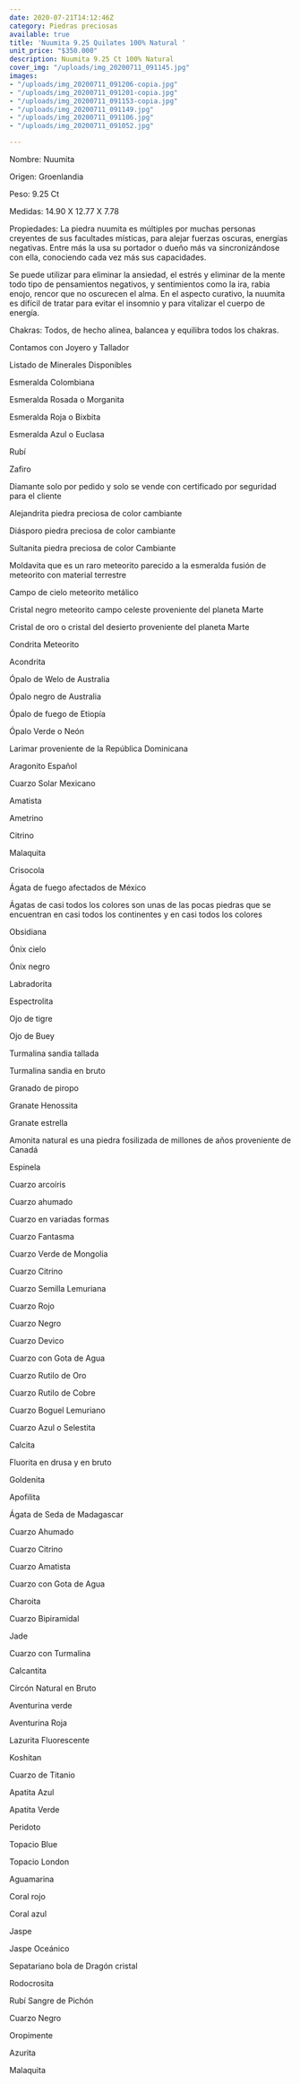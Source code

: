 ```yaml
---
date: 2020-07-21T14:12:46Z
category: Piedras preciosas
available: true
title: 'Nuumita 9.25 Quilates 100% Natural '
unit_price: "$350.000"
description: Nuumita 9.25 Ct 100% Natural
cover_img: "/uploads/img_20200711_091145.jpg"
images:
- "/uploads/img_20200711_091206-copia.jpg"
- "/uploads/img_20200711_091201-copia.jpg"
- "/uploads/img_20200711_091153-copia.jpg"
- "/uploads/img_20200711_091149.jpg"
- "/uploads/img_20200711_091106.jpg"
- "/uploads/img_20200711_091052.jpg"

---
```

Nombre: Nuumita

Origen: Groenlandia

Peso: 9.25 Ct

Medidas: 14.90 X 12.77 X 7.78

Propiedades: La piedra nuumita es múltiples por muchas personas creyentes de sus facultades místicas, para alejar fuerzas oscuras, energías negativas. Entre más la usa su portador o dueño más va sincronizándose con ella, conociendo cada vez más sus capacidades.

Se puede utilizar para eliminar la ansiedad, el estrés y eliminar de la mente todo tipo de pensamientos negativos, y sentimientos como la ira, rabia enojo, rencor que no oscurecen el alma. En el aspecto curativo, la nuumita es difícil de tratar para evitar el insomnio y para vitalizar el cuerpo de energía.

Chakras: Todos, de hecho alinea, balancea y equilibra todos los chakras.

Contamos con Joyero y Tallador

Listado de Minerales Disponibles

Esmeralda Colombiana

Esmeralda Rosada o Morganita

Esmeralda Roja o Bixbita

Esmeralda Azul o Euclasa

Rubí

Zafiro

Diamante solo por pedido y solo se vende con certificado por seguridad para el cliente

Alejandrita piedra preciosa de color cambiante

Diásporo piedra preciosa de color cambiante

Sultanita piedra preciosa de color Cambiante

Moldavita que es un raro meteorito parecido a la esmeralda fusión de meteorito con material terrestre

Campo de cielo meteorito metálico

Cristal negro meteorito campo celeste proveniente del planeta Marte

Cristal de oro o cristal del desierto proveniente del planeta Marte

Condrita Meteorito

Acondrita

Ópalo de Welo de Australia

Ópalo negro de Australia

Ópalo de fuego de Etiopía

Ópalo Verde o Neón

Larimar proveniente de la República Dominicana

Aragonito Español

Cuarzo Solar Mexicano

Amatista

Ametrino

Citrino

Malaquita

Crisocola

Ágata de fuego afectados de México

Ágatas de casi todos los colores son unas de las pocas piedras que se encuentran en casi todos los continentes y en casi todos los colores

Obsidiana

Ónix cielo

Ónix negro

Labradorita

Espectrolita

Ojo de tigre

Ojo de Buey

Turmalina sandia tallada

Turmalina sandia en bruto

Granado de piropo

Granate Henossita

Granate estrella

Amonita natural es una piedra fosilizada de millones de años proveniente de Canadá

Espinela

Cuarzo arcoíris

Cuarzo ahumado

Cuarzo en variadas formas

Cuarzo Fantasma

Cuarzo Verde de Mongolia

Cuarzo Citrino

Cuarzo Semilla Lemuriana

Cuarzo Rojo

Cuarzo Negro

Cuarzo Devico

Cuarzo con Gota de Agua

Cuarzo Rutilo de Oro

Cuarzo Rutilo de Cobre

Cuarzo Boguel Lemuriano

Cuarzo Azul o Selestita

Calcita

Fluorita en drusa y en bruto

Goldenita

Apofilita

Ágata de Seda de Madagascar

Cuarzo Ahumado

Cuarzo Citrino

Cuarzo Amatista

Cuarzo con Gota de Agua

Charoita

Cuarzo Bipiramidal

Jade

Cuarzo con Turmalina

Calcantita

Circón Natural en Bruto

Aventurina verde

Aventurina Roja

Lazurita Fluorescente

Koshitan

Cuarzo de Titanio

Apatita Azul

Apatita Verde

Peridoto

Topacio Blue

Topacio London

Aguamarina

Coral rojo

Coral azul

Jaspe

Jaspe Oceánico

Sepatariano bola de Dragón cristal

Rodocrosita

Rubí Sangre de Pichón

Cuarzo Negro

Oropimente

Azurita

Malaquita